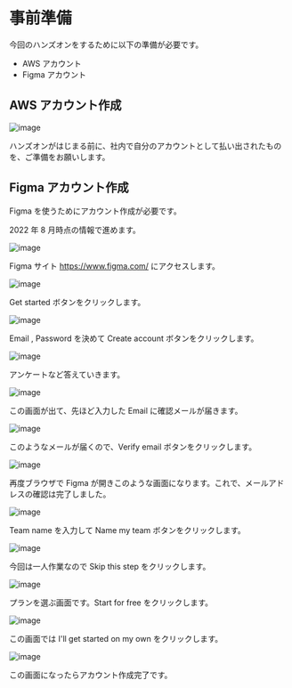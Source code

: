 # 事前準備

今回のハンズオンをするために以下の準備が必要です。

- AWS アカウント
- Figma アカウント

## AWS アカウント作成

![image](https://i.gyazo.com/39b755aeb7ba63ee364945f233cd2250.png)

ハンズオンがはじまる前に、社内で自分のアカウントとして払い出されたものを、ご準備をお願いします。

## Figma アカウント作成

Figma を使うためにアカウント作成が必要です。

2022 年 8 月時点の情報で進めます。

![image](https://i.gyazo.com/69a38119df4e8c9878677a91e93ec42e.png)

Figma サイト https://www.figma.com/ にアクセスします。

![image](https://i.gyazo.com/4d30a4cf03da86c121c784a73a508c79.png)

Get started ボタンをクリックします。

![image](https://i.gyazo.com/d61186c1368fa5994c75b8b4b5bbd615.png)

Email , Password を決めて Create account ボタンをクリックします。

![image](https://i.gyazo.com/73c29ac5e866905d9dd95e4aabc423e8.png)

アンケートなど答えていきます。

![image](https://i.gyazo.com/affd5ce6af5726725e2dfaf7e82f413c.png)

この画面が出て、先ほど入力した Email に確認メールが届きます。

![image](https://i.gyazo.com/f55e5497c6843120cebbbe6142b0bbc6.png)

このようなメールが届くので、Verify email ボタンをクリックします。

![image](https://i.gyazo.com/45f56c18a76b757717d04c8f7f393a21.png)

再度ブラウザで Figma が開きこのような画面になります。これで、メールアドレスの確認は完了しました。

![image](https://i.gyazo.com/45f56c18a76b757717d04c8f7f393a21.png)

Team name を入力して Name my team ボタンをクリックします。

![image](https://i.gyazo.com/b05d379cdc64add679b6b90eac27c377.png)

今回は一人作業なので Skip this step をクリックします。

![image](https://i.gyazo.com/7e4fe5417539dbdabb438a75397bf61e.png)

プランを選ぶ画面です。Start for free をクリックします。

![image](https://i.gyazo.com/82eb568daf9d7b0d7b443f044ffc3882.png)

この画面では I'll get started on my own をクリックします。

![image](https://i.gyazo.com/a38bc5a1c25df49ff8c1ac3af4244def.png)

この画面になったらアカウント作成完了です。